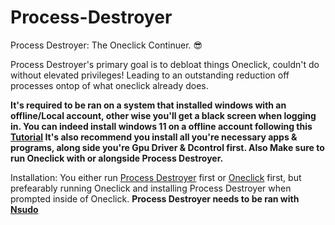 # Process-Destroyer
Process Destroyer: The Oneclick Continuer. 😎 

Process Destroyer's primary goal is to debloat things Oneclick, couldn't do without elevated privileges!
Leading to an outstanding reduction off processes ontop of what oneclick already does.

**It's required to be ran on a system that installed windows with an offline/Local account, other wise you'll get a black screen when logging in.
You can indeed install windows 11 on a offline account following this [Tutorial](https://youtu.be/EV-cpglQgT8?si=6V9E8mnqMButA5b8&t=63)
It's also recommend you install all you're necessary apps & programs, along side you're Gpu Driver & Dcontrol first.
Also Make sure to run Oneclick with or alongside Process Destroyer.**

Installation: You either run [Process Destroyer](https://github.com/QuakedK/Process-Destroyer/releases/download/Tweaker/Process-Destroyer-V1.5.bat) first or [Oneclick](https://github.com/QuakedK/Oneclick) first, but prefearably running Oneclick and installing Process Destroyer when prompted inside of Oneclick. **Process Destroyer needs to be ran with [Nsudo](https://github.com/M2TeamArchived/NSudo/releases)**
